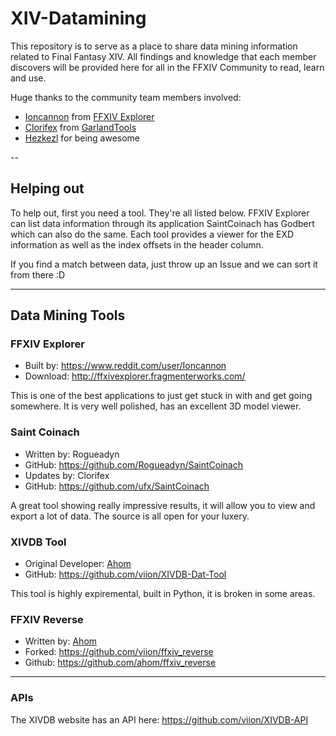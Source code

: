 # XIV-Datamining
This repository is to serve as a place to share data mining information related to Final Fantasy XIV. All findings and knowledge that each member discovers will be provided here for all in the FFXIV Community to read, learn and use.

Huge thanks to the community team members involved:
- [Ioncannon](https://www.reddit.com/user/Ioncannon) from [FFXIV Explorer](http://ffxivexplorer.fragmenterworks.com)
- [Clorifex](https://www.reddit.com/user/Clorifex) from [GarlandTools](http://www.garlandtools.org/db/)
- [Hezkezl](https://www.reddit.com/user/Hezkezl) for being awesome

--

## Helping out
To help out, first you need a tool. They're all listed below. FFXIV Explorer can list data information through its application SaintCoinach has Godbert which can also do the same. Each tool provides a viewer for the EXD information as well as the index offsets in the header column.

If you find a match between data, just throw up an Issue and we can sort it from there :D

---

## Data Mining Tools
### FFXIV Explorer
- Built by: https://www.reddit.com/user/Ioncannon
- Download: http://ffxivexplorer.fragmenterworks.com/

This is one of the best applications to just get stuck in with and get going somewhere. It is very well polished, has an excellent 3D model viewer.

### Saint Coinach
- Written by: Rogueadyn
- GitHub: https://github.com/Rogueadyn/SaintCoinach
- Updates by: Clorifex
- GitHub: https://github.com/ufx/SaintCoinach

A great tool showing really impressive results, it will allow you to view and export a lot of data. The source is all open for your luxery.

### XIVDB Tool
- Original Developer: [Ahom](https://github.com/ahom)
- GitHub: https://github.com/viion/XIVDB-Dat-Tool

This tool is highly expiremental, built in Python, it is broken in some areas.

### FFXIV Reverse
- Written by: [Ahom](https://github.com/ahom)
- Forked: https://github.com/viion/ffxiv_reverse
- Github: https://github.com/ahom/ffxiv_reverse


---

### APIs
The XIVDB website has an API here: https://github.com/viion/XIVDB-API
